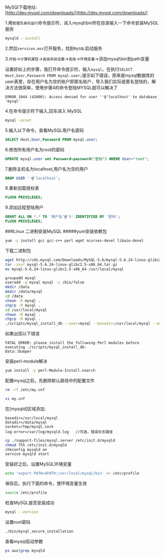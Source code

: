 MySQl下载地址:      
[http://dev.mysql.com/downloads/](http://dev.mysql.com/downloads/)

1.用`管理员身份运行`命令提示符，进入mysql\bin所在目录输入一下命令安装MySQL服务    
```bat
mysqld --install
```
2.然后`services.msc`打开服务，找到`MySQL`启动服务     

3.`开始`->`计算机属性`->`高级系统设置`->`高级`->`环境变量`->添加mysql\bin到path变量

设置好如上的步骤，我打开命令提示符，输入`mysql`，在执行`SELECT Host,User,Password FROM mysql.user;`提示如下错误，原来是mysql数据库的user表里，存在用户名为空的账户即匿名账户，导入我们实际是匿名登陆的，解决方法很简单，使用步骤4的命令登陆MYSQL就可以解决了
```text
ERROR 1044 (42000): Access denied for user ''@'localhost' to database 'mysql'
```

4.在命令提示符下输入,回车进入 MySQL
```bat
mysql -uroot
```
5.输入以下命令，查看MySQL用户名密码
```sql
SELECT Host,User,Password FROM mysql.user;
```
6.修改所有用户名为root的密码
```sql
UPDATE mysql.user set Password=password("密码") WHERE User="root";
```
7.删除主机名为localhost,用户名为空的用户
```sql
DROP USER ''@'localhost';
```
8.重新加载授权表
```sql
FLUSH PRIVILEGES;
```
9.添加远程登陆用户
```sql
GRANT ALL ON *.* TO '用户名'@'%' IDENTIFIED BY '密码';
FLUSH PRIVILEGES;
```
###Linux  二进制安装MySQL
#####yum安装依赖包
```bash
yum -y install gcc gcc-c++ perl wget ncurses-devel libaio-devel
```
下载二进制包
```bash
wget http://cdn.mysql.com/Downloads/MySQL-5.6/mysql-5.6.24-linux-glibc2.5-x86_64.tar.gz
tar -zxvf mysql-5.6.24-linux-glibc2.5-x86_64.tar.gz
mv mysql-5.6.24-linux-glibc2.5-x86_64 /usr/local/mysql
```
```bash
groupadd mysql
useradd -g mysql mysql -s /bin/false
mkdir /data
mkdir /data/mysql
cd /data
chown -R mysql .
chgrp -R mysql .
cd /usr/local/mysql
chown -R mysql .
chgrp -R mysql .
./scripts/mysql_install_db --user=mysql --basedir=/usr/local/mysql --datadir=/data/mysql
```
如果出现以下错误
```
FATAL ERROR: please install the following Perl modules before executing ./scripts/mysql_install_db:
Data::Dumper
```
安装perl-module解决
```sh
yum install -y perl-Module-Install.noarch
```
配置mysql之前，先删除默认路径中的配置文件
```sh
rm -rf /etc/my.cnf
```
```bash
vi my.cnf
```
在[mysqld]区域添加:
```text
basedir=/usr/local/mysql
datadir=/data/mysql
socket=/tmp/mysql.sock
log-error=/var/log/mysqld.log   //可选，错误日志路径
```
```bash
cp ./support-files/mysql.server /etc/init.d/mysqld
chmod 755 /etc/init.d/mysqld
chkconfig mysqld on
service mysqld start
```
安装好之后，设置MySQL环境变量
```bash
echo 'export PATH=$PATH:/usr/local/mysql/bin' >> /etc/profile
```
保存后，执行下面的命令，使环境变量生效
```bash
source /etc/profile
```
检查MySQL是否安装成功
```bash
mysql --version
```
设置root密码
```sh
./bin/mysql_secure_installation
```
查看mysql启动参数
```sh
ps aux|grep mysqld
```